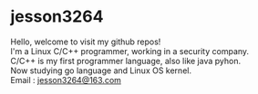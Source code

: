 # jesson3264
Hello, welcome to visit my github repos!  
I'm a Linux C/C++ programmer, working in a security company.  
C/C++ is my first programmer language, also like java pyhon.  
Now studying go language and Linux OS kernel.  
Email : jesson3264@163.com  


